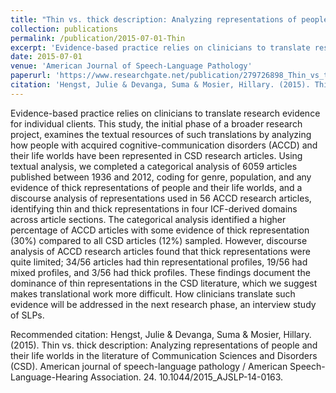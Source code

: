 ```yaml
---
title: "Thin vs. thick description: Analyzing representations of people and their life worlds in the literature of Communication Sciences and Disorders (CSD)"
collection: publications
permalink: /publication/2015-07-01-Thin
excerpt: 'Evidence-based practice relies on clinicians to translate research evidence for individual clients. This study, the initial phase of a broader research project, examines the textual resources of such translations by analyzing how people with acquired cognitive-communication disorders (ACCD) and their life worlds have been represented in CSD research articles. Using textual analysis, we completed a categorical analysis of 6059 articles published between 1936 and 2012, coding for genre, population, and any evidence of thick representations of people and their life worlds, and a discourse analysis of representations used in 56 ACCD research articles, identifying thin and thick representations in four ICF-derived domains across article sections. The categorical analysis identified a higher percentage of ACCD articles with some evidence of thick representation (30%) compared to all CSD articles (12%) sampled. However, discourse analysis of ACCD research articles found that thick representations were quite limited; 34/56 articles had thin representational profiles, 19/56 had mixed profiles, and 3/56 had thick profiles. These findings document the dominance of thin representations in the CSD literature, which we suggest makes translational work more difficult. How clinicians translate such evidence will be addressed in the next research phase, an interview study of SLPs.'
date: 2015-07-01
venue: 'American Journal of Speech-Language Pathology'
paperurl: 'https://www.researchgate.net/publication/279726898_Thin_vs_thick_description_Analyzing_representations_of_people_and_their_life_worlds_in_the_literature_of_Communication_Sciences_and_Disorders_CSD'
citation: 'Hengst, Julie & Devanga, Suma & Mosier, Hillary. (2015). Thin vs. thick description: Analyzing representations of people and their life worlds in the literature of Communication Sciences and Disorders (CSD). American journal of speech-language pathology / American Speech-Language-Hearing Association. 24. 10.1044/2015_AJSLP-14-0163.'
---
```

Evidence-based practice relies on clinicians to translate research evidence for individual clients. This study, the initial phase of a broader research project, examines the textual resources of such translations by analyzing how people with acquired cognitive-communication disorders (ACCD) and their life worlds have been represented in CSD research articles. Using textual analysis, we completed a categorical analysis of 6059 articles published between 1936 and 2012, coding for genre, population, and any evidence of thick representations of people and their life worlds, and a discourse analysis of representations used in 56 ACCD research articles, identifying thin and thick representations in four ICF-derived domains across article sections. The categorical analysis identified a higher percentage of ACCD articles with some evidence of thick representation (30%) compared to all CSD articles (12%) sampled. However, discourse analysis of ACCD research articles found that thick representations were quite limited; 34/56 articles had thin representational profiles, 19/56 had mixed profiles, and 3/56 had thick profiles. These findings document the dominance of thin representations in the CSD literature, which we suggest makes translational work more difficult. How clinicians translate such evidence will be addressed in the next research phase, an interview study of SLPs.

Recommended citation: Hengst, Julie & Devanga, Suma & Mosier, Hillary. (2015). Thin vs. thick description: Analyzing representations of people and their life worlds in the literature of Communication Sciences and Disorders (CSD). American journal of speech-language pathology / American Speech-Language-Hearing Association. 24. 10.1044/2015_AJSLP-14-0163.